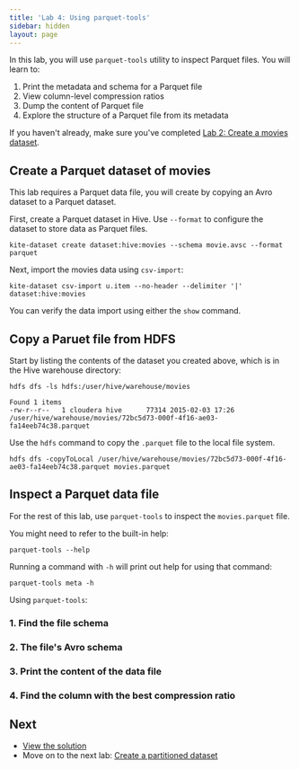 ```yaml
---
title: 'Lab 4: Using parquet-tools'
sidebar: hidden
layout: page
---
```


In this lab, you will use `parquet-tools` utility to inspect Parquet files. You will learn to:

1. Print the metadata and schema for a Parquet file
2. View column-level compression ratios
3. Dump the content of Parquet file
4. Explore the structure of a Parquet file from its metadata

If you haven't already, make sure you've completed [Lab 2: Create a movies dataset][lab-2].

## Create a Parquet dataset of movies

This lab requires a Parquet data file, you will create by copying an Avro dataset to a Parquet dataset.

First, create a Parquet dataset in Hive. Use `--format` to configure the dataset to store data as Parquet files.

```
kite-dataset create dataset:hive:movies --schema movie.avsc --format parquet
```

Next, import the movies data using `csv-import`:

```
kite-dataset csv-import u.item --no-header --delimiter '|' dataset:hive:movies
```

You can verify the data import using either the `show` command.

## Copy a Paruet file from HDFS

Start by listing the contents of the dataset you created above, which is in the Hive warehouse directory:

```
hdfs dfs -ls hdfs:/user/hive/warehouse/movies
```

```
Found 1 items
-rw-r--r--   1 cloudera hive      77314 2015-02-03 17:26 /user/hive/warehouse/movies/72bc5d73-000f-4f16-ae03-fa14eeb74c38.parquet
```

Use the `hdfs` command to copy the `.parquet` file to the local file system.

```
hdfs dfs -copyToLocal /user/hive/warehouse/movies/72bc5d73-000f-4f16-ae03-fa14eeb74c38.parquet movies.parquet
```

## Inspect a Parquet data file

For the rest of this lab, use `parquet-tools` to inspect the `movies.parquet` file.

You might need to refer to the built-in help:

```
parquet-tools --help
```

Running a command with `-h` will print out help for using that command:

```
parquet-tools meta -h
```

Using `parquet-tools`:

### 1. Find the file schema

### 2. The file's Avro schema

### 3. Print the content of the data file

### 4. Find the column with the best compression ratio

## Next

* [View the solution][lab-4-solution]
* Move on to the next lab: [Create a partitioned dataset][lab-5]

[lab-2]: 2-create-a-movies-dataset.html
[lab-4-solution]: 4-using-parquet-tools-solution.html
[lab-5]: 5-create-a-partitioned-dataset.html
